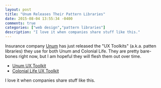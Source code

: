 ```yaml
---
layout: post
title: "Unum Releases Their Pattern Libraries"
date: 2015-08-04 13:55:34 -0400
comments: true
categories: ["web design","pattern libraries"]
description: "I love it when companies share stuff like this."
---
```


Insurance company [Unum](http://www.unum.com/) has just released the "UX Toolkits" (a.k.a. patten libraries) they use for both Unum and Colonial Life. They are pretty bare-bones right now, but I am hopeful they will flesh them out over time.

* [Unum UX Toolkit](http://toolkit.unumux.com)
* [Colonial Life UX Toolkit](http://toolkit.coloniallifeux.com)

I love it when companies share stuff like this.